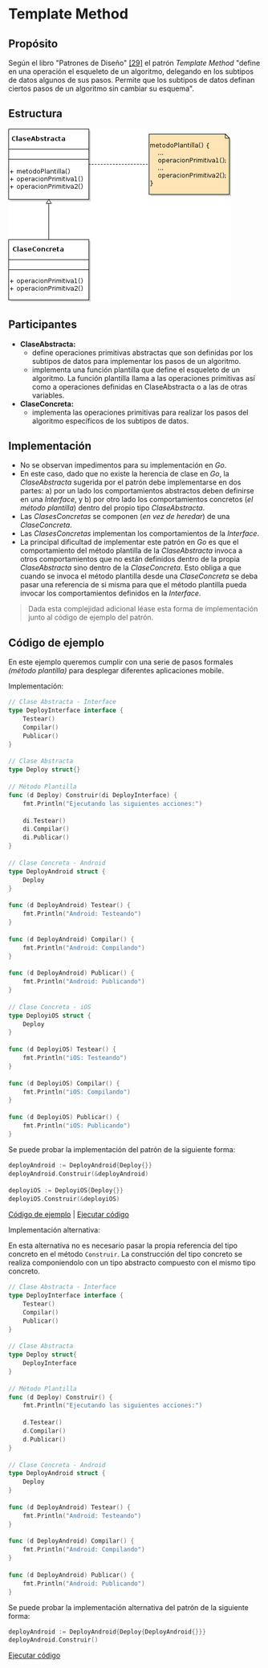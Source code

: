 # Template Method

## Propósito

Según el libro "Patrones de Diseño" [\[29\]](../../../recursos.md) el patrón _Template Method_ "define en una operación el esqueleto de un algoritmo, delegando en los subtipos de datos algunos de sus pasos. Permite que los subtipos de datos definan ciertos pasos de un algoritmo sin cambiar su esquema".

## Estructura

![](../../../.gitbook/assets/templatemethod.png)

## Participantes

* **ClaseAbstracta:**
  * define operaciones primitivas abstractas que son definidas por los subtipos de datos para implementar los pasos de un algoritmo.
  * implementa una función plantilla que define el esqueleto de un algoritmo. La función plantilla llama a las operaciones primitivas así como a operaciones definidas en ClaseAbstracta o a las de otras variables.
* **ClaseConcreta:**
  * implementa las operaciones primitivas para realizar los pasos del algoritmo específicos de los subtipos de datos.

## Implementación

* No se observan impedimentos para su implementación en _Go_.
* En este caso, dado que no existe la herencia de clase en _Go_, la _ClaseAbstracta_ sugerida por el patrón debe implementarse en dos partes: a\) por un lado los comportamientos abstractos deben definirse en una _Interface_, y b\) por otro lado los comportamientos concretos \(_el método plantilla_\) dentro del propio tipo _ClaseAbstracta_.
* Las _ClasesConcretas_ se componen \(_en vez de heredar_\) de una _ClaseConcreta_.
* Las _ClasesConcretas_ implementan los comportamientos de la _Interface_.
* La principal dificultad de implementar este patrón en _Go_ es que el comportamiento del método plantilla de la _ClaseAbstracta_ invoca a otros comportamientos que no están definidos dentro de la propia _ClaseAbstracta_ sino dentro de la _ClaseConcreta_. Esto obliga a que cuando se invoca el método plantilla desde una _ClaseConcreta_ se deba pasar una referencia de si misma para que el método plantilla pueda invocar los comportamientos definidos en la _Interface_.

> Dada esta complejidad adicional léase esta forma de implementación junto al código de ejemplo del patrón.

## Código de ejemplo

En este ejemplo queremos cumplir con una serie de pasos formales _\(método plantilla\)_ para desplegar diferentes aplicaciones mobile.

Implementación:

```go
// Clase Abstracta - Interface
type DeployInterface interface {
    Testear()
    Compilar()
    Publicar()
}

// Clase Abstracta
type Deploy struct{}

// Método Plantilla
func (d Deploy) Construir(di DeployInterface) {
    fmt.Println("Ejecutando las siguientes acciones:")

    di.Testear()
    di.Compilar()
    di.Publicar()
}

// Clase Concreta - Android
type DeployAndroid struct {
    Deploy
}

func (d DeployAndroid) Testear() {
    fmt.Println("Android: Testeando")
}

func (d DeployAndroid) Compilar() {
    fmt.Println("Android: Compilando")
}

func (d DeployAndroid) Publicar() {
    fmt.Println("Android: Publicando")
}

// Clase Concreta - iOS
type DeployiOS struct {
    Deploy
}

func (d DeployiOS) Testear() {
    fmt.Println("iOS: Testeando")
}

func (d DeployiOS) Compilar() {
    fmt.Println("iOS: Compilando")
}

func (d DeployiOS) Publicar() {
    fmt.Println("iOS: Publicando")
}
```

Se puede probar la implementación del patrón de la siguiente forma:

```go
deployAndroid := DeployAndroid{Deploy{}}
deployAndroid.Construir(&deployAndroid)

deployiOS := DeployiOS{Deploy{}}
deployiOS.Construir(&deployiOS)
```

[Código de ejemplo](https://github.com/danielspk/designpatternsingo/tree/master/patrones/comportamiento/templatemethod) \| [Ejecutar código](https://play.golang.org/p/1J-MIDMaXi5)

Implementación alternativa:

En esta alternativa no es necesario pasar la propia referencia del tipo concreto en el método `Construir`. La construcción del tipo concreto se realiza componiendolo con un tipo abstracto compuesto con el mismo tipo concreto.

```go
// Clase Abstracta - Interface
type DeployInterface interface {
    Testear()
    Compilar()
    Publicar()
}

// Clase Abstracta
type Deploy struct{
    DeployInterface
}

// Método Plantilla
func (d Deploy) Construir() {
    fmt.Println("Ejecutando las siguientes acciones:")

    d.Testear()
    d.Compilar()
    d.Publicar()
}

// Clase Concreta - Android
type DeployAndroid struct {
    Deploy
}

func (d DeployAndroid) Testear() {
    fmt.Println("Android: Testeando")
}

func (d DeployAndroid) Compilar() {
    fmt.Println("Android: Compilando")
}

func (d DeployAndroid) Publicar() {
    fmt.Println("Android: Publicando")
}
```

Se puede probar la implementación alternativa del patrón de la siguiente forma:

```go
deployAndroid := DeployAndroid{Deploy{DeployAndroid{}}}
deployAndroid.Construir()
```

[Ejecutar código](https://play.golang.org/p/u5df18NIRI1)

